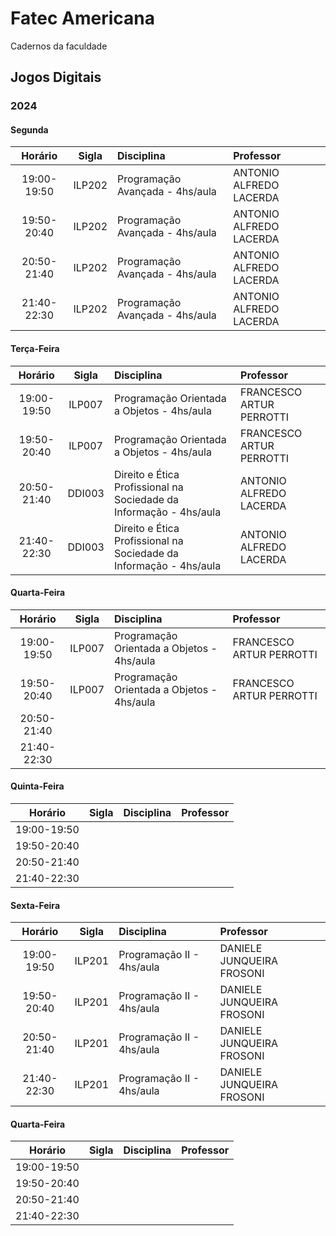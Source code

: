 # Fatec Americana
Cadernos da faculdade
## Jogos Digitais
### 2024

#### Segunda
|Horário    | Sigla     | Disciplina                                    | Professor                 |
|:---------:|:---------:|:----------------------------------------------|:--------------------------|
|19:00-19:50|ILP202     |Programação Avançada - 4hs/aula                |ANTONIO ALFREDO LACERDA    |
|19:50-20:40|ILP202     |Programação Avançada - 4hs/aula                |ANTONIO ALFREDO LACERDA    |
|20:50-21:40|ILP202     |Programação Avançada - 4hs/aula                |ANTONIO ALFREDO LACERDA    |
|21:40-22:30|ILP202     |Programação Avançada - 4hs/aula                |ANTONIO ALFREDO LACERDA    |

#### Terça-Feira
|Horário| Sigla| Disciplina| Professor|
|:-----:|:----:|:----------|:---------|
|19:00-19:50|ILP007|Programação Orientada a Objetos - 4hs/aula|FRANCESCO ARTUR PERROTTI|
|19:50-20:40|ILP007|Programação Orientada a Objetos - 4hs/aula|FRANCESCO ARTUR PERROTTI|
|20:50-21:40|DDI003|Direito e Ética Profissional na Sociedade da Informação - 4hs/aula|ANTONIO ALFREDO LACERDA|
|21:40-22:30|DDI003|Direito e Ética Profissional na Sociedade da Informação - 4hs/aula|ANTONIO ALFREDO LACERDA|

#### Quarta-Feira
|Horário| Sigla| Disciplina| Professor|
|:-----:|:----:|:----------|:---------|
|19:00-19:50|ILP007|Programação Orientada a Objetos - 4hs/aula|FRANCESCO ARTUR PERROTTI|
|19:50-20:40|ILP007|Programação Orientada a Objetos - 4hs/aula|FRANCESCO ARTUR PERROTTI|
|20:50-21:40||||
|21:40-22:30||||

#### Quinta-Feira
|Horário| Sigla| Disciplina| Professor|
|:-----:|:----:|:----------|:---------|
|19:00-19:50||||
|19:50-20:40||||
|20:50-21:40||||
|21:40-22:30||||

#### Sexta-Feira
|Horário| Sigla| Disciplina| Professor|
|:-----:|:----:|:----------|:---------|
|19:00-19:50|ILP201|Programação II - 4hs/aula|DANIELE JUNQUEIRA FROSONI|
|19:50-20:40|ILP201|Programação II - 4hs/aula|DANIELE JUNQUEIRA FROSONI|
|20:50-21:40|ILP201|Programação II - 4hs/aula|DANIELE JUNQUEIRA FROSONI|
|21:40-22:30|ILP201|Programação II - 4hs/aula|DANIELE JUNQUEIRA FROSONI|

#### Quarta-Feira
|Horário| Sigla| Disciplina| Professor|
|:-----:|:----:|:----------|:---------|
|19:00-19:50||||
|19:50-20:40||||
|20:50-21:40||||
|21:40-22:30||||
